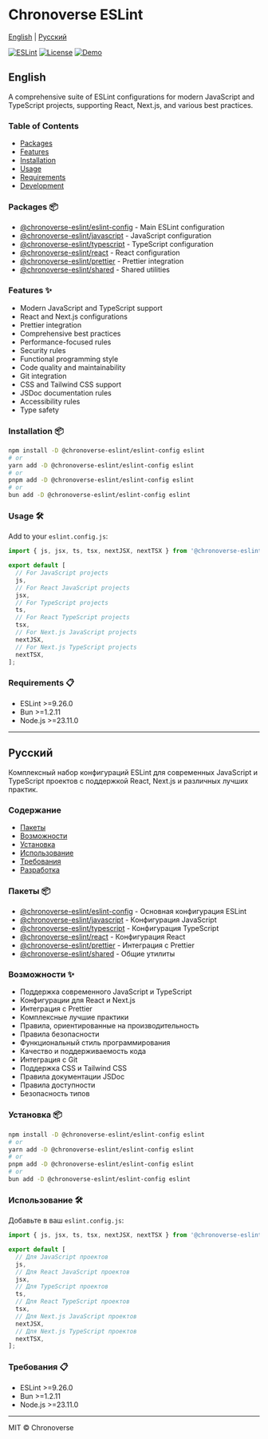 # Chronoverse ESLint

[English](#english) | [Русский](#русский)

[![ESLint](https://img.shields.io/badge/ESLint-v9.26.0-4B32C3.svg)](https://eslint.org)
[![License](https://img.shields.io/badge/license-MIT-4B32C3.svg)](LICENSE)
[![Demo](https://img.shields.io/badge/🛠️-Config%20Inspector-4B32C3)](https://gratisvictory.github.io/chronoverse-eslint)

## English

A comprehensive suite of ESLint configurations for modern JavaScript and TypeScript projects, supporting React, Next.js, and various best practices.

### Table of Contents

- [Packages](#packages-)
- [Features](#features-)
- [Installation](#installation-)
- [Usage](#usage-️)
- [Requirements](#requirements-)
- [Development](#development-)

### Packages 📦

- [@chronoverse-eslint/eslint-config](https://github.com/gratisvictory/chronoverse-eslint/tree/main/@chronoverse/eslint-config) - Main ESLint configuration
- [@chronoverse-eslint/javascript](https://github.com/gratisvictory/chronoverse-eslint/tree/main/@chronoverse/javascript) - JavaScript configuration
- [@chronoverse-eslint/typescript](https://github.com/gratisvictory/chronoverse-eslint/tree/main/@chronoverse/typescript) - TypeScript configuration
- [@chronoverse-eslint/react](https://github.com/gratisvictory/chronoverse-eslint/tree/main/@chronoverse/react) - React configuration
- [@chronoverse-eslint/prettier](https://github.com/gratisvictory/chronoverse-eslint/tree/main/@chronoverse/prettier) - Prettier integration
- [@chronoverse-eslint/shared](https://github.com/gratisvictory/chronoverse-eslint/tree/main/@chronoverse/shared) - Shared utilities

### Features ✨

- Modern JavaScript and TypeScript support
- React and Next.js configurations
- Prettier integration
- Comprehensive best practices
- Performance-focused rules
- Security rules
- Functional programming style
- Code quality and maintainability
- Git integration
- CSS and Tailwind CSS support
- JSDoc documentation rules
- Accessibility rules
- Type safety

### Installation 📦

```bash
npm install -D @chronoverse-eslint/eslint-config eslint
# or
yarn add -D @chronoverse-eslint/eslint-config eslint
# or
pnpm add -D @chronoverse-eslint/eslint-config eslint
# or
bun add -D @chronoverse-eslint/eslint-config eslint
```

### Usage 🛠️

Add to your `eslint.config.js`:

```javascript
import { js, jsx, ts, tsx, nextJSX, nextTSX } from '@chronoverse-eslint/eslint-config';

export default [
  // For JavaScript projects
  js,
  // For React JavaScript projects
  jsx,
  // For TypeScript projects
  ts,
  // For React TypeScript projects
  tsx,
  // For Next.js JavaScript projects
  nextJSX,
  // For Next.js TypeScript projects
  nextTSX,
];
```

### Requirements 📋

- ESLint >=9.26.0
- Bun >=1.2.11
- Node.js >=23.11.0

---

## Русский

Комплексный набор конфигураций ESLint для современных JavaScript и TypeScript проектов с поддержкой React, Next.js и различных лучших практик.

### Содержание

- [Пакеты](#пакеты-)
- [Возможности](#возможности-)
- [Установка](#установка-)
- [Использование](#использование-️)
- [Требования](#требования-)
- [Разработка](#разработка-)

### Пакеты 📦

- [@chronoverse-eslint/eslint-config](https://github.com/gratisvictory/chronoverse-eslint/tree/main/@chronoverse/eslint-config) - Основная конфигурация ESLint
- [@chronoverse-eslint/javascript](https://github.com/gratisvictory/chronoverse-eslint/tree/main/@chronoverse/javascript) - Конфигурация JavaScript
- [@chronoverse-eslint/typescript](https://github.com/gratisvictory/chronoverse-eslint/tree/main/@chronoverse/typescript) - Конфигурация TypeScript
- [@chronoverse-eslint/react](https://github.com/gratisvictory/chronoverse-eslint/tree/main/@chronoverse/react) - Конфигурация React
- [@chronoverse-eslint/prettier](https://github.com/gratisvictory/chronoverse-eslint/tree/main/@chronoverse/prettier) - Интеграция с Prettier
- [@chronoverse-eslint/shared](https://github.com/gratisvictory/chronoverse-eslint/tree/main/@chronoverse/shared) - Общие утилиты

### Возможности ✨

- Поддержка современного JavaScript и TypeScript
- Конфигурации для React и Next.js
- Интеграция с Prettier
- Комплексные лучшие практики
- Правила, ориентированные на производительность
- Правила безопасности
- Функциональный стиль программирования
- Качество и поддерживаемость кода
- Интеграция с Git
- Поддержка CSS и Tailwind CSS
- Правила документации JSDoc
- Правила доступности
- Безопасность типов

### Установка 📦

```bash
npm install -D @chronoverse-eslint/eslint-config eslint
# or
yarn add -D @chronoverse-eslint/eslint-config eslint
# or
pnpm add -D @chronoverse-eslint/eslint-config eslint
# or
bun add -D @chronoverse-eslint/eslint-config eslint
```

### Использование 🛠️

Добавьте в ваш `eslint.config.js`:

```javascript
import { js, jsx, ts, tsx, nextJSX, nextTSX } from '@chronoverse-eslint/eslint-config';

export default [
  // Для JavaScript проектов
  js,
  // Для React JavaScript проектов
  jsx,
  // Для TypeScript проектов
  ts,
  // Для React TypeScript проектов
  tsx,
  // Для Next.js JavaScript проектов
  nextJSX,
  // Для Next.js TypeScript проектов
  nextTSX,
];
```

### Требования 📋

- ESLint >=9.26.0
- Bun >=1.2.11
- Node.js >=23.11.0

---

MIT © Chronoverse
